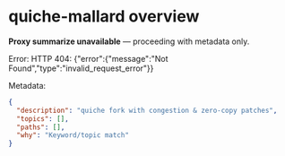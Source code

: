 # quiche-mallard overview

**Proxy summarize unavailable** — proceeding with metadata only.

Error: HTTP 404: {"error":{"message":"Not Found","type":"invalid_request_error"}}

Metadata:
```json
{
  "description": "quiche fork with congestion & zero-copy patches",
  "topics": [],
  "paths": [],
  "why": "Keyword/topic match"
}
```